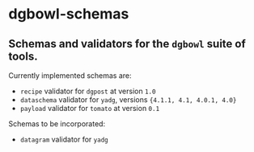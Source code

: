 # dgbowl-schemas
## Schemas and validators for the `dgbowl` suite of tools.

Currently implemented schemas are:
- `recipe` validator for `dgpost` at version `1.0`
- `dataschema` validator for `yadg`, versions `{4.1.1, 4.1, 4.0.1, 4.0}`
- `payload` validator for `tomato`  at version `0.1`

Schemas to be incorporated:

- `datagram` validator for `yadg`
